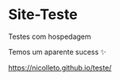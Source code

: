 # Site-Teste
Testes com hospedagem 

Temos um aparente sucess ✨

https://nicolleto.github.io/teste/
